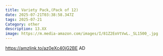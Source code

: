 ```yaml
---
title: Variety Pack,(Pack of 12)
date: 2025-07-21T03:38:58.347Z
tags: 2025-07-21
Category: other
description: 13.XX
image: https://m.media-amazon.com/images/I/81Z2EoVtVwL._SL1500_.jpg
---
```

https://amzlink.to/az0eXc40jG2BE   AD